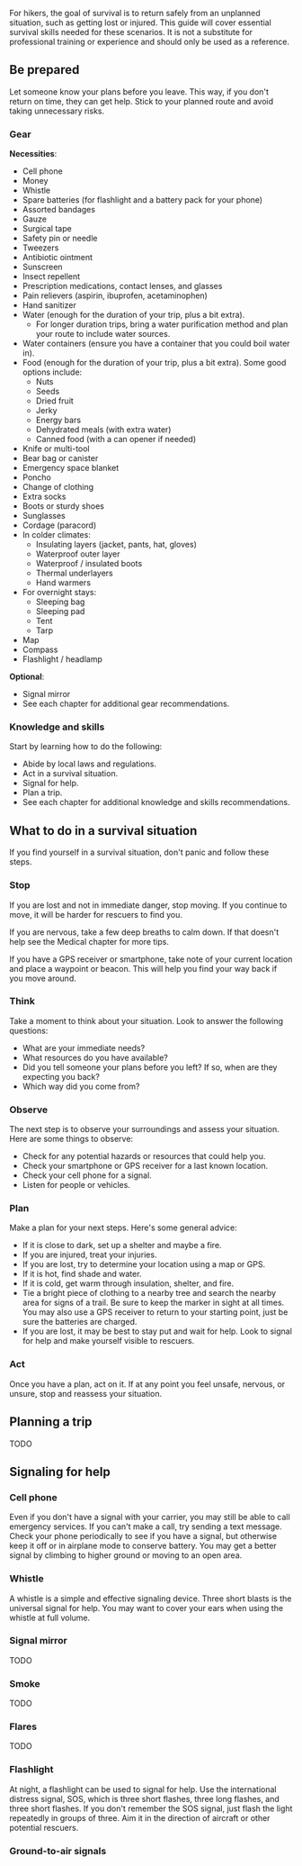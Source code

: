 For hikers, the goal of survival is to return safely from an unplanned situation, such as getting lost or injured. This guide will cover essential survival skills needed for these scenarios. It is not a substitute for professional training or experience and should only be used as a reference.

## Be prepared
Let someone know your plans before you leave. This way, if you don't return on time, they can get help. Stick to your planned route and avoid taking unnecessary risks.

### Gear

**Necessities**:
- Cell phone
- Money
- Whistle
- Spare batteries (for flashlight and a battery pack for your phone)
- Assorted bandages
- Gauze
- Surgical tape
- Safety pin or needle
- Tweezers
- Antibiotic ointment
- Sunscreen
- Insect repellent
- Prescription medications, contact lenses, and glasses
- Pain relievers (aspirin, ibuprofen, acetaminophen)
- Hand sanitizer
- Water (enough for the duration of your trip, plus a bit extra).
  - For longer duration trips, bring a water purification method and plan your route to include water sources.
- Water containers (ensure you have a container that you could boil water in).
- Food (enough for the duration of your trip, plus a bit extra). Some good options include:
  - Nuts
  - Seeds
  - Dried fruit
  - Jerky
  - Energy bars
  - Dehydrated meals (with extra water)
  - Canned food (with a can opener if needed)
- Knife or multi-tool
- Bear bag or canister
- Emergency space blanket
- Poncho
- Change of clothing
- Extra socks
- Boots or sturdy shoes
- Sunglasses
- Cordage (paracord)
- In colder climates:
  - Insulating layers (jacket, pants, hat, gloves)
  - Waterproof outer layer
  - Waterproof / insulated boots
  - Thermal underlayers
  - Hand warmers
- For overnight stays:
  - Sleeping bag
  - Sleeping pad
  - Tent
  - Tarp
- Map
- Compass
- Flashlight / headlamp

**Optional**:
- Signal mirror
- See each chapter for additional gear recommendations.

### Knowledge and skills
Start by learning how to do the following:
- Abide by local laws and regulations.
- Act in a survival situation.
- Signal for help.
- Plan a trip.
- See each chapter for additional knowledge and skills recommendations.

## What to do in a survival situation
If you find yourself in a survival situation, don't panic and follow these steps.

### Stop
If you are lost and not in immediate danger, stop moving. If you continue to move, it will be harder for rescuers to find you.

If you are nervous, take a few deep breaths to calm down. If that doesn't help see the Medical chapter for more tips.

If you have a GPS receiver or smartphone, take note of your current location and place a waypoint or beacon. This will help you find your way back if you move around.

### Think
Take a moment to think about your situation. Look to answer the following questions:
- What are your immediate needs?
- What resources do you have available?
- Did you tell someone your plans before you left? If so, when are they expecting you back?
- Which way did you come from?

### Observe
The next step is to observe your surroundings and assess your situation. Here are some things to observe:
- Check for any potential hazards or resources that could help you.
- Check your smartphone or GPS receiver for a last known location.
- Check your cell phone for a signal.
- Listen for people or vehicles.

### Plan
Make a plan for your next steps. Here's some general advice:
- If it is close to dark, set up a shelter and maybe a fire.
- If you are injured, treat your injuries.
- If you are lost, try to determine your location using a map or GPS.
- If it is hot, find shade and water.
- If it is cold, get warm through insulation, shelter, and fire.
- Tie a bright piece of clothing to a nearby tree and search the nearby area for signs of a trail. Be sure to keep the marker in sight at all times. You may also use a GPS receiver to return to your starting point, just be sure the batteries are charged.
- If you are lost, it may be best to stay put and wait for help. Look to signal for help and make yourself visible to rescuers.

### Act
Once you have a plan, act on it. If at any point you feel unsafe, nervous, or unsure, stop and reassess your situation.

## Planning a trip
TODO

## Signaling for help

### Cell phone
Even if you don't have a signal with your carrier, you may still be able to call emergency services. If you can't make a call, try sending a text message. Check your phone periodically to see if you have a signal, but otherwise keep it off or in airplane mode to conserve battery. You may get a better signal by climbing to higher ground or moving to an open area.

### Whistle
A whistle is a simple and effective signaling device. Three short blasts is the universal signal for help. You may want to cover your ears when using the whistle at full volume.

### Signal mirror
TODO

### Smoke
TODO

### Flares
TODO

### Flashlight
At night, a flashlight can be used to signal for help. Use the international distress signal, SOS, which is three short flashes, three long flashes, and three short flashes. If you don't remember the SOS signal, just flash the light repeatedly in groups of three. Aim it in the direction of aircraft or other potential rescuers.

### Ground-to-air signals
